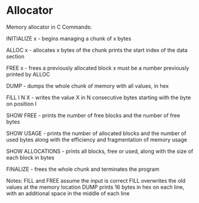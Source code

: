 # Allocator
Memory allocator in C
Commands:

INITIALIZE x  -  begins managing a chunk of x bytes

ALLOC x  -  allocates x bytes of the chunk
	    prints the start index of the data section

FREE x  -  frees a previously allocated block
	   x must be a number previously printed by ALLOC

DUMP  -  dumps the whole chunk of memory with all values, in hex

FILL I N X  - writes the value X in N consecutive bytes
	      starting with the byte on position I

SHOW FREE  -  prints the number of free blocks and the number
	      of free bytes

SHOW USAGE  -  prints the number of allocated blocks and the
	       number of used bytes along with the efficiency
	       and fragmentation of memory usage

SHOW ALLOCATIONS  -  prints all blocks, free or used, along with
		     the size of each block in bytes

FINALIZE  -  frees the whole chunk and terminates the program


Notes:
FILL and FREE assume the input is correct
FILL overwrites the old values at the memory location
DUMP prints 16 bytes in hex on each line, with an
	additional space in the middle of each line

